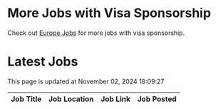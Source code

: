# More Jobs with Visa Sponsorship

Check out [Europe Jobs](https://github.com/sureshparimi/europejobs#latest-jobs) for more jobs with visa sponsorship.

# Latest Jobs

This page is updated at November 02, 2024 18:09:27

| Job Title | Job Location | Job Link | Job Posted |
| --- | --- | --- | --- |
